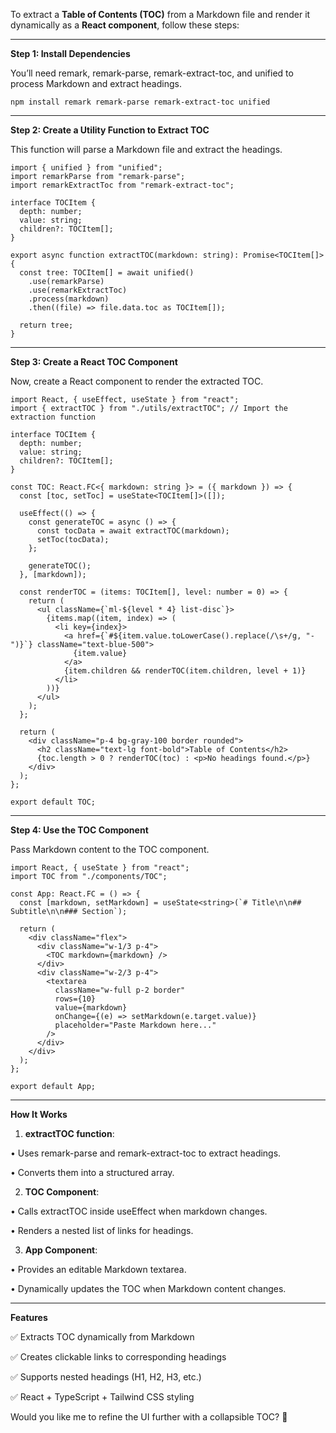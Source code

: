 To extract a **Table of Contents (TOC)** from a Markdown file and render it dynamically as a **React component**, follow these steps:

---

**Step 1: Install Dependencies**

You’ll need remark, remark-parse, remark-extract-toc, and unified to process Markdown and extract headings.

```
npm install remark remark-parse remark-extract-toc unified
```

---

**Step 2: Create a Utility Function to Extract TOC**

This function will parse a Markdown file and extract the headings.

```
import { unified } from "unified";
import remarkParse from "remark-parse";
import remarkExtractToc from "remark-extract-toc";

interface TOCItem {
  depth: number;
  value: string;
  children?: TOCItem[];
}

export async function extractTOC(markdown: string): Promise<TOCItem[]> {
  const tree: TOCItem[] = await unified()
    .use(remarkParse)
    .use(remarkExtractToc)
    .process(markdown)
    .then((file) => file.data.toc as TOCItem[]);

  return tree;
}
```

---

**Step 3: Create a React TOC Component**

Now, create a React component to render the extracted TOC.

```
import React, { useEffect, useState } from "react";
import { extractTOC } from "./utils/extractTOC"; // Import the extraction function

interface TOCItem {
  depth: number;
  value: string;
  children?: TOCItem[];
}

const TOC: React.FC<{ markdown: string }> = ({ markdown }) => {
  const [toc, setToc] = useState<TOCItem[]>([]);

  useEffect(() => {
    const generateTOC = async () => {
      const tocData = await extractTOC(markdown);
      setToc(tocData);
    };

    generateTOC();
  }, [markdown]);

  const renderTOC = (items: TOCItem[], level: number = 0) => {
    return (
      <ul className={`ml-${level * 4} list-disc`}>
        {items.map((item, index) => (
          <li key={index}>
            <a href={`#${item.value.toLowerCase().replace(/\s+/g, "-")}`} className="text-blue-500">
              {item.value}
            </a>
            {item.children && renderTOC(item.children, level + 1)}
          </li>
        ))}
      </ul>
    );
  };

  return (
    <div className="p-4 bg-gray-100 border rounded">
      <h2 className="text-lg font-bold">Table of Contents</h2>
      {toc.length > 0 ? renderTOC(toc) : <p>No headings found.</p>}
    </div>
  );
};

export default TOC;
```

---

**Step 4: Use the TOC Component**

Pass Markdown content to the TOC component.

```
import React, { useState } from "react";
import TOC from "./components/TOC";

const App: React.FC = () => {
  const [markdown, setMarkdown] = useState<string>(`# Title\n\n## Subtitle\n\n### Section`);

  return (
    <div className="flex">
      <div className="w-1/3 p-4">
        <TOC markdown={markdown} />
      </div>
      <div className="w-2/3 p-4">
        <textarea
          className="w-full p-2 border"
          rows={10}
          value={markdown}
          onChange={(e) => setMarkdown(e.target.value)}
          placeholder="Paste Markdown here..."
        />
      </div>
    </div>
  );
};

export default App;
```

---

**How It Works**

1. **extractTOC function**:

• Uses remark-parse and remark-extract-toc to extract headings.

• Converts them into a structured array.

2. **TOC Component**:

• Calls extractTOC inside useEffect when markdown changes.

• Renders a nested list of links for headings.

3. **App Component**:

• Provides an editable Markdown textarea.

• Dynamically updates the TOC when Markdown content changes.

---

**Features**

✅ Extracts TOC dynamically from Markdown

✅ Creates clickable links to corresponding headings

✅ Supports nested headings (H1, H2, H3, etc.)

✅ React + TypeScript + Tailwind CSS styling

Would you like me to refine the UI further with a collapsible TOC? 🚀
